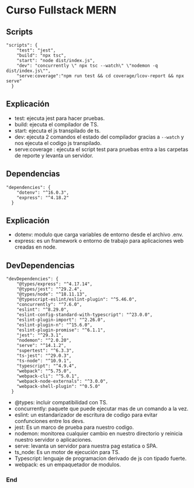 # Curso Fullstack MERN
## Scripts



    "scripts": {
        "test": "jest",
        "build": "npx tsc",
        "start": "node dist/index.js",
        "dev": "concurrently \" npx tsc --watch\" \"nodemon -q dist/index.js\"",
        "serve:coverage":"npm run test && cd coverage/lcov-report && npx serve"
      }

## Explicación

- test: ejecuta jest para hacer pruebas.
- build: ejecuta el compilador de TS.
- start: ejecuta el js transpilado de ts.
- dev: ejecuta 2 comandos el estado del compilador gracias a `--watch` y nos ejecuta el codigo js transpilado.
- serve:coverage : ejecuta el script test para pruebas entra a las carpetas de reporte y levanta un servidor.

## Dependencias


    "dependencies": {
        "dotenv": "^16.0.3",
        "express": "^4.18.2"
      }

## Explicación
- dotenv: modulo que carga variables de entorno desde el archivo .env.
- express: es un framework o entorno de trabajo para aplicaciones web creadas en node.

## DevDependencias


    "devDependencies": {
        "@types/express": "^4.17.14",
        "@types/jest": "^29.2.4",
        "@types/node": "^18.11.13",
        "@typescript-eslint/eslint-plugin": "^5.46.0",
        "concurrently": "^7.6.0",
        "eslint": "^8.29.0",
        "eslint-config-standard-with-typescript": "^23.0.0",
        "eslint-plugin-import": "^2.26.0",
        "eslint-plugin-n": "^15.6.0",
        "eslint-plugin-promise": "^6.1.1",
        "jest": "^29.3.1",
        "nodemon": "^2.0.20",
        "serve": "^14.1.2",
        "supertest": "^6.3.3",
        "ts-jest": "^29.0.3",
        "ts-node": "^10.9.1",
        "typescript": "^4.9.4",
        "webpack": "^5.75.0",
        "webpack-cli": "^5.0.1",
        "webpack-node-externals": "^3.0.0",
        "webpack-shell-plugin": "^0.5.0"
      }

- @types: incluir compatibilidad con TS.
- concurrently: paquete que puede ejecutar mas de un comando a la vez.
- eslint: un estandarizador de escritura de codigo para evitar confunciones entre los devs.
- jest: Es un marco de prueba para nuestro codigo.
- nodemon: monitorea cualquier cambio en nuestro directorio y reinicia nuestro servidor o aplicaciones.
- serve: levanta un servidor para nuestra pag estatica o SPA.
- ts_node: Es un motor de ejecución para TS.
- Typescript: lenguaje de programacion derivado de js con tipado fuerte.
- webpack: es un empaquetador de modulos.


### End